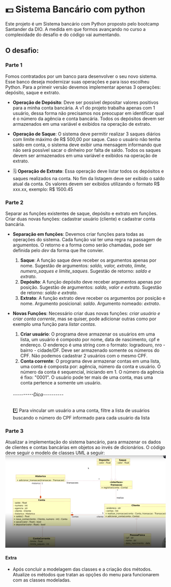 # :dollar: Sistema Bancário com python

Este projeto é um Sistema bancário com Python proposto pelo bootcamp Santander da DIO. A medida em que formos avançando no curso a complexidade do desafio e do código vai aumentando.

## O desafio:

### Parte 1
Fomos contratados por um banco para desenvolver o seu novo sistema. Esse banco deseja modernizar suas operações e para isso escolheu Python. Para a primeir versão devemos implementar apenas 3 operações: depósito, saque e extrato.

- **Operação de Depósito**: Deve ser possível depositar valores positivos para a minha conta bancária. A v1 do projeto trabalha apenas com 1 usuário, dessa forma não precisamos nos preocupar em identificar qual é o número da agência e conta bancária. Todos os depósitos devem ser armazenados em uma variável e exibidos na operação de extrato.

- **Operação de Saque**: O sistema deve permitir realizar 3 saques diários com limite máximo de R$ 500,00 por saque. Caso o usuário não tenha saldo em conta, o sistema deve exibir uma mensagem informando que não será possível sacar o dinheiro por falta de saldo. Todos os saques devem ser armazenados em uma variável e exibidos na operação de extrato.

- 🗒️ **Operação de Extrato**: Essa operação deve listar todos os depósitos e saques realizados na conta. No fim da listagem deve ser exibido o saldo atual da conta. Os valores devem ser exibidos utilizando o formato R$ xxx.xx, exemplo: R$ 1500.45

### Parte 2
Separar as funções existentes de saque, depósito e extrato em funções. Criar duas novas funções: cadastrar usuário (cliente) e cadastrar conta bancária.

* **Separação em funções**: Devemos criar funções para todas as operações do sistema. Cada função vai ter uma regra na passagem de argumentos. O retorno e a forma como serão chamadas, pode ser definida pelo *dev* da forma que lhe convier.
    1. **Saque**: A função saque deve receber os argumentos apenas por nome.  Sugestão de argumentos: *saldo, valor, extrato, limite, numero_saques e limite_saques*. Sugestão de retorno: *saldo e extrato*.
    2. **Depósito**: A função depósito deve receber argumentos apenas por posição. Sugestão de argumentos: *saldo, valor e extrato*. Sugestão de retorno: *saldo e extrato*.
    3. **Extrato**: A função extrato deve receber os argumentos por posição e nome. Argumento posicional: *saldo*. Argumento nomeado: *extrato*.

* **Novas Funções**: Necessário criar duas novas funções: *criar usuário e criar conta corrente*, mas se quiser, pode adicionar outras como por exemplo uma função para *listar contas*.
    1. **Criar usuário**: O programa deve armazenar os usuários em uma lista, um usuário é composto por nome, data de nascimento, cpf e endereço. O endereço é uma string com o formato: logradouro, nro - bairro - cidade/DF. Deve ser armazenado somente os números do CPF. Não podemos cadastrar 2 usuários com o mesmo CPF.
    2. **Conta corrente**: O programa deve armazenar contas em uma lista, uma conta é composta por: agência, número da conta e usuário. O número da conta é sequencial, iniciando em 1. O número da agência é fixo: "0001". O usuário pode ter mais de uma conta, mas uma conta pertence a somente um usuário.

    ###### ----------Dica----------
    :asterisk: Para vincular um usuário a uma conta, filtre a lista de usuários buscando o número do CPF informado para cada usuário da lista

### Parte 3
Atualizar a implementação do sistema bancário, para armazenar os dados de clientes e contas bancárias em objetos ao invés de dicionários. O código deve seguir o modelo de classes UML a seguir:
![Diagrama de Classes](images/Diagrama_de_Classes1.png)

#### Extra
- Após concluir a modelagem das classes e a criação dos métodos. Atualize os métodos que tratan as opções do menu para funcionarem com as classes modeladas.